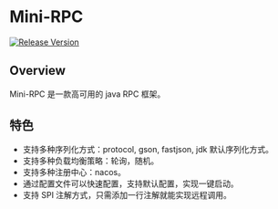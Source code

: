 # Mini-RPC
[![Release Version](https://img.shields.io/badge/release-1.0.0-red.svg)](https://github.com/manmandm/mini-rpc/releases/tag/1.0.0-release) 


## Overview
Mini-RPC 是一款高可用的 java RPC 框架。

## 特色
* 支持多种序列化方式：protocol, gson, fastjson, jdk 默认序列化方式。
* 支持多种负载均衡策略：轮询，随机。
* 支持多种注册中心：nacos。
* 通过配置文件可以快速配置，支持默认配置，实现一键启动。
* 支持 SPI 注解方式，只需添加一行注解就能实现远程调用。